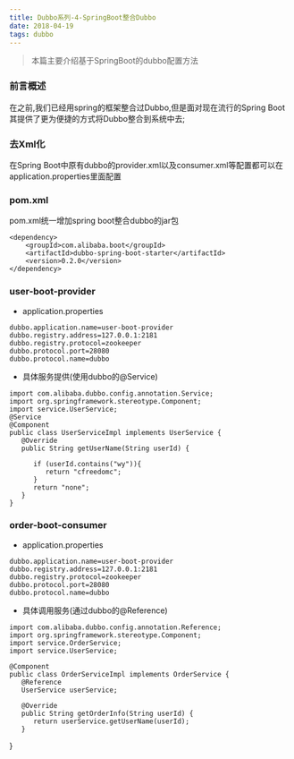 ```yaml
---
title: Dubbo系列-4-SpringBoot整合Dubbo
date: 2018-04-19
tags: dubbo
---
```

>本篇主要介绍基于SpringBoot的dubbo配置方法

<!-- more -->
### 前言概述
在之前,我们已经用spring的框架整合过Dubbo,但是面对现在流行的Spring Boot其提供了更为便捷的方式将Dubbo整合到系统中去;

### 去Xml化
在Spring Boot中原有dubbo的provider.xml以及consumer.xml等配置都可以在application.properties里面配置
### pom.xml
pom.xml统一增加spring boot整合dubbo的jar包
```
<dependency>
    <groupId>com.alibaba.boot</groupId>
    <artifactId>dubbo-spring-boot-starter</artifactId>
    <version>0.2.0</version>
</dependency>
```
### user-boot-provider
* application.properties
```
dubbo.application.name=user-boot-provider
dubbo.registry.address=127.0.0.1:2181
dubbo.registry.protocol=zookeeper
dubbo.protocol.port=28080
dubbo.protocol.name=dubbo
```
* 具体服务提供(使用dubbo的@Service)
```
import com.alibaba.dubbo.config.annotation.Service;
import org.springframework.stereotype.Component;
import service.UserService;
@Service
@Component
public class UserServiceImpl implements UserService {
   @Override
   public String getUserName(String userId) {

      if (userId.contains("wy")){
         return "cfreedomc";
      }
      return "none";
   }
}
```
### order-boot-consumer
* application.properties
```
dubbo.application.name=user-boot-provider
dubbo.registry.address=127.0.0.1:2181
dubbo.registry.protocol=zookeeper
dubbo.protocol.port=28080
dubbo.protocol.name=dubbo
```
* 具体调用服务(通过dubbo的@Reference)
```
import com.alibaba.dubbo.config.annotation.Reference;
import org.springframework.stereotype.Component;
import service.OrderService;
import service.UserService;

@Component
public class OrderServiceImpl implements OrderService {
   @Reference
   UserService userService;

   @Override
   public String getOrderInfo(String userId) {
      return userService.getUserName(userId);
   }
```
}


